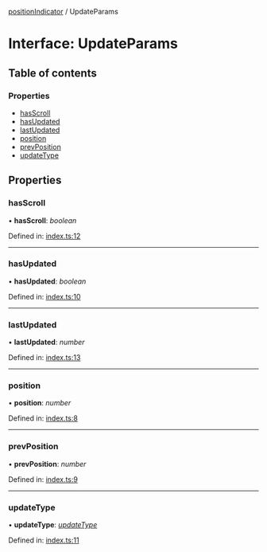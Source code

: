 [positionIndicator](../README.md) / UpdateParams

# Interface: UpdateParams

## Table of contents

### Properties

- [hasScroll](updateparams.md#hasscroll)
- [hasUpdated](updateparams.md#hasupdated)
- [lastUpdated](updateparams.md#lastupdated)
- [position](updateparams.md#position)
- [prevPosition](updateparams.md#prevposition)
- [updateType](updateparams.md#updatetype)

## Properties

### hasScroll

• **hasScroll**: *boolean*

Defined in: [index.ts:12](https://github.com/kunukn/position-indicator/blob/08bca1d/src/index.ts#L12)

___

### hasUpdated

• **hasUpdated**: *boolean*

Defined in: [index.ts:10](https://github.com/kunukn/position-indicator/blob/08bca1d/src/index.ts#L10)

___

### lastUpdated

• **lastUpdated**: *number*

Defined in: [index.ts:13](https://github.com/kunukn/position-indicator/blob/08bca1d/src/index.ts#L13)

___

### position

• **position**: *number*

Defined in: [index.ts:8](https://github.com/kunukn/position-indicator/blob/08bca1d/src/index.ts#L8)

___

### prevPosition

• **prevPosition**: *number*

Defined in: [index.ts:9](https://github.com/kunukn/position-indicator/blob/08bca1d/src/index.ts#L9)

___

### updateType

• **updateType**: [*updateType*](../README.md#updatetype)

Defined in: [index.ts:11](https://github.com/kunukn/position-indicator/blob/08bca1d/src/index.ts#L11)
